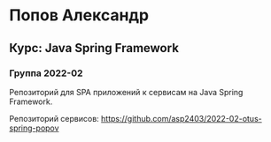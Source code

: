 ﻿# Попов Александр
## Курс: Java Spring Framework
### Группа 2022-02

Репозиторий для SPA приложений к сервисам на Java Spring Framework.

Репозиторий сервисов: https://github.com/asp2403/2022-02-otus-spring-popov


